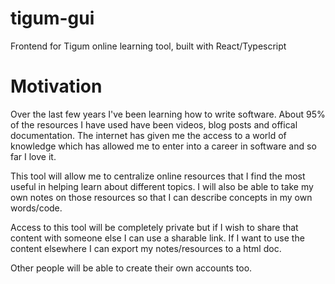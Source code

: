 # tigum-gui

Frontend for Tigum online learning tool, built with React/Typescript

# Motivation

Over the last few years I've been learning how to write software. About 95% of the resources I have used have been videos, blog posts and offical documentation. The internet has given me the access to a world of knowledge which has allowed me to enter into a career in software and so far I love it.

This tool will allow me to centralize online resources that I find the most useful in helping learn about different topics. I will also be able to take my own notes on those resources so that I can describe concepts in my own words/code.

Access to this tool will be completely private but if I wish to share that content with someone else I can use a sharable link. If I want to use the content elsewhere I can export my notes/resources to a html doc.

Other people will be able to create their own accounts too.
